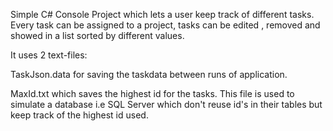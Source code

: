 Simple C# Console Project which lets a user keep track of different tasks. Every task can be assigned to a project,
tasks can be edited , removed and showed in a list sorted by different values.

It uses 2 text-files:

TaskJson.data for saving the taskdata between runs of application.
  
MaxId.txt which saves the highest id for the tasks. This file is used to simulate a database i.e SQL Server which don't reuse id's in their tables but keep track of the highest id used. 
